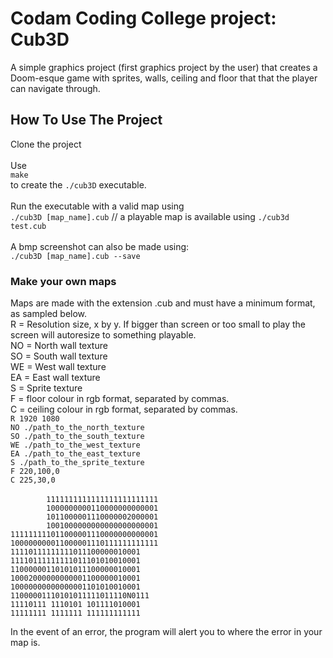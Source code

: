 <html>
<body>
<h1>Codam Coding College project: Cub3D</h1>
<p></p>
<p>A simple graphics project (first graphics project by the user) that creates a Doom-esque game with sprites, walls, ceiling and floor that that the player can navigate through. </p> 
<h2>How To Use The Project</h2>
<p>Clone the project<br><br>
Use <br><code>make</code><br> to create the <code>./cub3D</code> executable.<br><br>
Run the executable with a valid map using<br>
<code>./cub3D [map_name].cub</code> // a playable map is available using <code>./cub3d test.cub</code><br><br>
A bmp screenshot can also be made using:<br>
  <code>./cub3D [map_name].cub --save</code></p>
  <h3>Make your own maps</h3>
  <p>
Maps are made with the extension .cub and must have a minimum format, as sampled below.<br>
    R = Resolution size, x by y. If bigger than screen or too small to play the screen will autoresize to something playable.<br>
   NO = North wall texture<br>
    SO = South wall texture<br>
    WE = West wall texture<br>
    EA = East wall texture<br>
    S = Sprite texture<br>
    F = floor colour in rgb format, separated by commas.<br>
    C = ceiling colour in rgb format, separated by commas.<br>
<code>R 1920 1080</code><br>
<code>NO ./path_to_the_north_texture</code><br>
<code>SO ./path_to_the_south_texture</code><br>
<code>WE ./path_to_the_west_texture</code><br>
<code>EA ./path_to_the_east_texture</code><br>
<code>S ./path_to_the_sprite_texture</code><br>
<code>F 220,100,0</code><br>
<code>C 225,30,0</code><br><br>
<code>&nbsp;&nbsp;&nbsp;&nbsp;&nbsp;&nbsp;&nbsp;&nbsp;1111111111111111111111111</code><br>
<code>&nbsp;&nbsp;&nbsp;&nbsp;&nbsp;&nbsp;&nbsp;&nbsp;1000000000110000000000001</code><br>
<code>&nbsp;&nbsp;&nbsp;&nbsp;&nbsp;&nbsp;&nbsp;&nbsp;1011000001110000002000001</code><br>
<code>&nbsp;&nbsp;&nbsp;&nbsp;&nbsp;&nbsp;&nbsp;&nbsp;1001000000000000000000001</code><br>
<code>111111111011000001110000000000001</code><br>
<code>100000000011000001110111111111111</code><br>
<code>11110111111111011100000010001</code><br>
<code>11110111111111011101010010001</code><br>
<code>11000000110101011100000010001</code><br>
<code>10002000000000001100000010001</code><br>
<code>10000000000000001101010010001</code><br>
<code>11000001110101011111011110N0111</code><br>
<code>11110111 1110101 101111010001</code><br>
<code>11111111 1111111 111111111111</code>
  </p>
  <p>In the event of an error, the program will alert you to where the error in your map is.</p>
